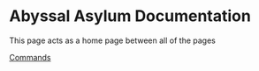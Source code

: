 # Abyssal Asylum Documentation

This page acts as a home page between all of the pages

[Commands](CommandsMain.md)